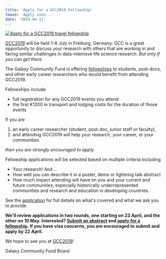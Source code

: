 ```yaml
---
title: 'Apply for a GCC2019 Fellowship'
tease: 'Apply soon...'
date: '2019-04-11'
---
```

[<img class="float-right" src="/events/gcc2019/gcc2019-logo-213.png" alt='Apply for a GCC2019 travel fellowship' />](/events/gcc2019/)

[GCC2019](/events/gcc2019/) will be held 1-8 July in Freiburg, Germany.  GCC is a great opportunity to discuss your research with others that are working in and facing similar challenges in data-intenisve life science research.  *But only if you can get there.*

The Galaxy Community Fund is offering [fellowships](http://bit.ly/gcc2019fellowships) to students, post-docs, and other early career researchers who would benefit from attending GCC2019.

Fellowships include

- full registration for any GCC2019 events you attend
- the first €1200 in transport and lodging costs for the duration of those events 

If you are

1. an early career researcher (student, post-doc, junior staff or faculty),
1. and attending GCC2019 will help your research, your career, or your communities

*then you are strongly encouraged to apply.*

Fellowship applications will be selected based on multiple criteria including

- Your research! And ... 
- How well you can describe it in a poster, demo or lightning talk abstract 
- How much impact attending will have on you and your current and future communities, especially historically underrepresented communities and research and education in developing countries.

See the [application](http://bit.ly/gcc2019fellowships) for full details on what's covered and what we ask you to provide.

**We'll review applications in two rounds, one starting on 23 April, and the other on 10 May. Interested?  [Submit an abstract](https://easychair.org/conferences/?conf=gcc2019) and [apply for a fellowship](http://bit.ly/gcc2019fellowships).  If you have visa concerns, you are encouraged to submit and apply by 22 April.**

We hope to see you at [GCC2019](/events/gcc2019/)!

Galaxy Community Fund Board
